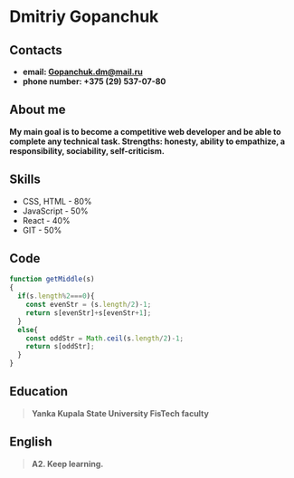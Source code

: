 # Dmitriy Gopanchuk
## Contacts
- **email: Gopanchuk.dm@mail.ru**
- **phone number: +375 (29) 537-07-80**
## About me
**My main goal is to become a competitive web developer and be able
to complete any technical task. Strengths: honesty, ability to empathize, 
a responsibility, sociability, self-criticism.**
## Skills
- CSS, HTML - 80%
- JavaScript - 50%
- React - 40%
- GIT - 50%
## Code
```javascript
function getMiddle(s)
{
  if(s.length%2===0){
    const evenStr = (s.length/2)-1;
    return s[evenStr]+s[evenStr+1];
  }
  else{
    const oddStr = Math.ceil(s.length/2)-1;
    return s[oddStr];
  }
}
```
## Education
> **Yanka Kupala State University FisTech faculty**
## English
> **A2. Keep learning.**